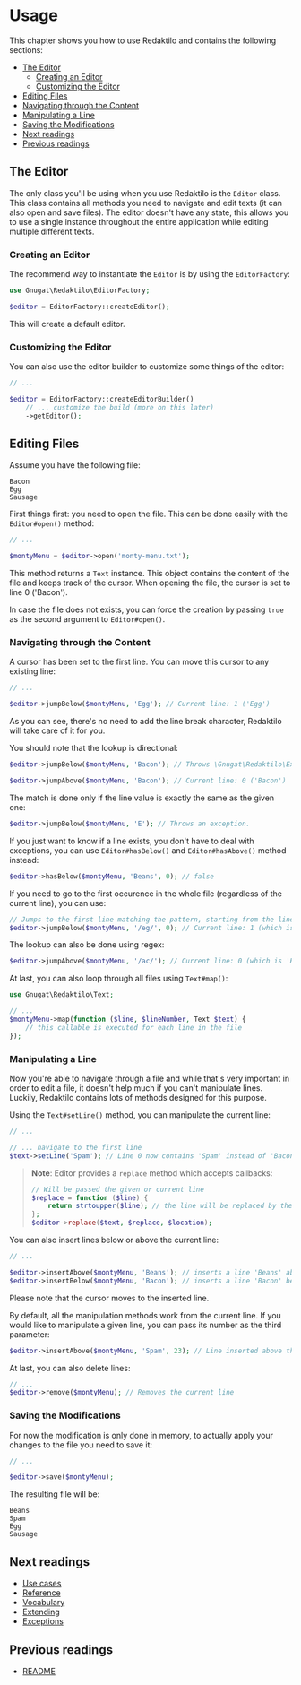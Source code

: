# Usage

This chapter shows you how to use Redaktilo and contains the following sections:

* [The Editor](#the-editor)
  * [Creating an Editor](#creating-an-editor)
  * [Customizing the Editor](#customizing-the-editor)
* [Editing Files](#editing-files)
 * [Navigating through the Content](#navigating-through-the-content)
 * [Manipulating a Line](#manipulating-a-line)
 * [Saving the Modifications](#saving-the-modifications)
* [Next readings](#next-readings)
* [Previous readings](#previous-readings)

## The Editor

The only class you'll be using when you use Redaktilo is the `Editor` class.
This class contains all methods you need to navigate and edit texts (it can also
open and save files).
The editor doesn't have any state, this allows you to use a single
instance throughout the entire application while editing multiple different
texts.

### Creating an Editor

The recommend way to instantiate the `Editor` is by using the `EditorFactory`:

```php
use Gnugat\Redaktilo\EditorFactory;

$editor = EditorFactory::createEditor();
```

This will create a default editor.

### Customizing the Editor

You can also use the editor builder to customize some things of the editor:

```php
// ...

$editor = EditorFactory::createEditorBuilder()
    // ... customize the build (more on this later)
    ->getEditor();
```

## Editing Files

Assume you have the following file:

    Bacon
    Egg
    Sausage

First things first: you need to open the file. This can be done easily with the
`Editor#open()` method:

```php
// ...

$montyMenu = $editor->open('monty-menu.txt');
```

This method returns a `Text` instance. This object contains the content of the
file and keeps track of the cursor. When opening the file, the cursor is set
to line 0 ('Bacon').

In case the file does not exists, you can force the creation by passing `true`
as the second argument to `Editor#open()`.

### Navigating through the Content

A cursor has been set to the first line. You can move this cursor to any
existing line:

```php
// ...

$editor->jumpBelow($montyMenu, 'Egg'); // Current line: 1 ('Egg')
```

As you can see, there's no need to add the line break character, Redaktilo will
take care of it for you.

You should note that the lookup is directional:

```php
$editor->jumpBelow($montyMenu, 'Bacon'); // Throws \Gnugat\Redaktilo\Exception\PatternNotFoundException, because 'Bacon' is above the current line

$editor->jumpAbove($montyMenu, 'Bacon'); // Current line: 0 ('Bacon')
```

The match is done only if the line value is exactly the same as the given one:

```php
$editor->jumpBelow($montyMenu, 'E'); // Throws an exception.
```

If you just want to know if a line exists, you don't have to deal with
exceptions, you can use `Editor#hasBelow()` and `Editor#hasAbove()` method instead:

```php
$editor->hasBelow($montyMenu, 'Beans', 0); // false
```

If you need to go to the first occurence in the whole file (regardless of the
current line), you can use:

```php
// Jumps to the first line matching the pattern, starting from the line 0
$editor->jumpBelow($montyMenu, '/eg/', 0); // Current line: 1 (which is 'Egg')
```

The lookup can also be done using regex:

```php
$editor->jumpAbove($montyMenu, '/ac/'); // Current line: 0 (which is 'Bacon')
```

At last, you can also loop through all files using `Text#map()`:

```php
use Gnugat\Redaktilo\Text;

// ...
$montyMenu->map(function ($line, $lineNumber, Text $text) {
    // this callable is executed for each line in the file
});
```

### Manipulating a Line

Now you're able to navigate through a file and while that's very important in
order to edit a file, it doesn't help much if you can't manipulate lines.
Luckily, Redaktilo contains lots of methods designed for this purpose.

Using the `Text#setLine()` method, you can manipulate the current line:

```php
// ...

// ... navigate to the first line
$text->setLine('Spam'); // Line 0 now contains 'Spam' instead of 'Bacon'
```

> **Note**: Editor provides a `replace` method which accepts callbacks:
>
> ```php
> // Will be passed the given or current line
> $replace = function ($line) {
>     return strtoupper($line); // the line will be replaced by the returned value
> };
> $editor->replace($text, $replace, $location);
> ```

You can also insert lines below or above the current line:

```php
// ...

$editor->insertAbove($montyMenu, 'Beans'); // inserts a line 'Beans' above Line 0
$editor->insertBelow($montyMenu, 'Bacon'); // inserts a line 'Bacon' below line 0
```

Please note that the cursor moves to the inserted line.

By default, all the manipulation methods work from the current line. If you would
like to manipulate a given line, you can pass its number as the third parameter:

```php
$editor->insertAbove($montyMenu, 'Spam', 23); // Line inserted above the line number 23.
```

At last, you can also delete lines:

```php
// ...
$editor->remove($montyMenu); // Removes the current line
```

### Saving the Modifications

For now the modification is only done in memory, to actually apply your changes
to the file you need to save it:

```php
// ...

$editor->save($montyMenu);
```

The resulting file will be:

    Beans
    Spam
    Egg
    Sausage

## Next readings

* [Use cases](02-use-cases.md)
* [Reference](03-reference.md)
* [Vocabulary](04-vocabulary.md)
* [Extending](05-extending.md)
* [Exceptions](06-exceptions.md)

## Previous readings

* [README](../README.md)
